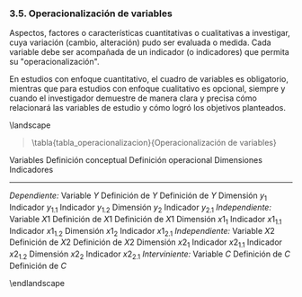 ### 3.5. Operacionalización de variables

Aspectos, factores o características cuantitativas o cualitativas a investigar, 
cuya variación (cambio, alteración) pudo ser evaluada o medida. Cada variable 
debe ser acompañada de un indicador (o indicadores) que permita su "operacionalización".

En estudios con enfoque cuantitativo, el cuadro de variables es obligatorio, mientras 
que para estudios con enfoque cualitativo es opcional, siempre y cuando el investigador 
demuestre de manera clara y precisa cómo relacionará las variables de estudio y 
cómo logró los objetivos planteados.

\landscape

> \tabla{tabla_operacionalizacion}{Operacionalización de variables}

Variables           Definición conceptual       Definición operacional      Dimensiones             Indicadores
---------           ---------------------       ----------------------      -----------             -----------
*Dependiente:*
Variable $Y$        Definición de $Y$           Definición de $Y$           Dimensión $y_1$         Indicador $y_{1{.}1}$
                                                                                                    Indicador $y_{1{.}2}$
                                                                            Dimensión $y_2$         Indicador $y_{2{.}1}$
*Independiente:*
Variable $X1$       Definición de $X1$          Definición de $X1$          Dimensión $x1_1$        Indicador $x1_{1{.}1}$
                                                                                                    Indicador $x1_{1{.}2}$
                                                                            Dimensión $x1_2$        Indicador $x1_{2{.}1}$
*Independiente:*
Variable $X2$       Definición de $X2$          Definición de $X2$          Dimensión $x2_1$        Indicador $x2_{1{.}1}$
                                                                                                    Indicador $x2_{1{.}2}$
                                                                            Dimensión $x2_2$        Indicador $x2_{2{.}1}$
*Interviniente:*
Variable $C$        Definición de $C$           Definición de $C$

\endlandscape
